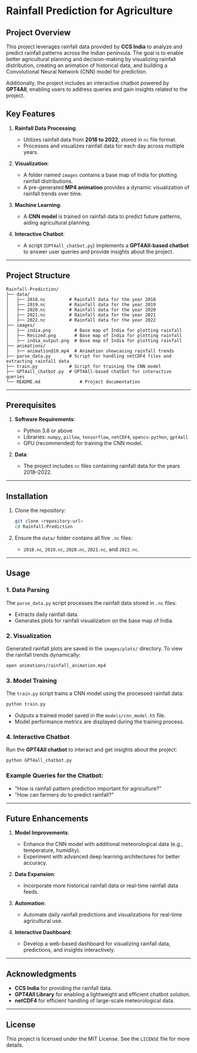 # Rainfall Prediction for Agriculture

## Project Overview

This project leverages rainfall data provided by **CCS India** to analyze and predict rainfall patterns across the Indian peninsula. The goal is to enable better agricultural planning and decision-making by visualizing rainfall distribution, creating an animation of historical data, and building a Convolutional Neural Network (CNN) model for prediction. 

Additionally, the project includes an interactive chatbot powered by **GPT4All**, enabling users to address queries and gain insights related to the project.


## Key Features

1. **Rainfall Data Processing**:
   - Utilizes rainfall data from **2018 to 2022**, stored in `nc` file format.
   - Processes and visualizes rainfall data for each day across multiple years.

2. **Visualization**:
   - A folder named `images` contains a base map of India for plotting rainfall distributions.
   - A pre-generated **MP4 animation** provides a dynamic visualization of rainfall trends over time.

3. **Machine Learning**:
   - A **CNN model** is trained on rainfall data to predict future patterns, aiding agricultural planning.

4. **Interactive Chatbot**:
   - A script (`GPT4all_chatbot.py`) implements a **GPT4All-based chatbot** to answer user queries and provide insights about the project.

---

## Project Structure

```plaintext
Rainfall-Prediction/
├── data/
│   ├── 2018.nc         # Rainfall data for the year 2018
│   ├── 2019.nc         # Rainfall data for the year 2019
│   ├── 2020.nc         # Rainfall data for the year 2020
│   ├── 2021.nc         # Rainfall data for the year 2021
│   ├── 2022.nc         # Rainfall data for the year 2022
├── images/
│   ├── india.png         # Base map of India for plotting rainfall
│   ├── Resized.png       # Base map of India for plotting rainfall
│   ├── india_output.png  # Base map of India for plotting rainfall
├── animations/
│   ├── animation@10.mp4  # Animation showcasing rainfall trends
├── parse_data.py       # Script for handling netCDF4 files and extracting rainfall data
├── train.py            # Script for training the CNN model
├── GPT4all_chatbot.py  # GPT4All-based chatbot for interactive queries
└── README.md               # Project documentation
```

---

## Prerequisites

1. **Software Requirements**:
   - Python 3.8 or above
   - Libraries: `numpy`, `pillow`, `tensorflow`, `netCDF4`, `opencv-python`, `gpt4all`
   - GPU (recommended) for training the CNN model.

2. **Data**:
   - The project includes `nc` files containing rainfall data for the years 2018–2022.

---

## Installation

1. Clone the repository:
   ```bash
   git clone <repository-url>
   cd Rainfall-Prediction
   ```

2. Ensure the `data/` folder contains all five `.nc` files:
   - `2018.nc`, `2019.nc`, `2020.nc`, `2021.nc`, and `2022.nc`.

---

## Usage

### 1. **Data Parsing**
The `parse_data.py` script processes the rainfall data stored in `.nc` files:
- Extracts daily rainfall data.
- Generates plots for rainfall visualization on the base map of India.

### 2. **Visualization**
Generated rainfall plots are saved in the `images/plots/` directory. To view the rainfall trends dynamically:
```bash
open animations/rainfall_animation.mp4
```

### 3. **Model Training**
The `train.py` script trains a CNN model using the processed rainfall data:
```bash
python train.py
```
- Outputs a trained model saved in the `models/cnn_model.h5` file.
- Model performance metrics are displayed during the training process.

### 4. **Interactive Chatbot**
Run the **GPT4All chatbot** to interact and get insights about the project:
```bash
python GPT4all_chatbot.py
```

### Example Queries for the Chatbot:
- "How is rainfall pattern prediction important for agriculture?"
- "How can farmers do to predict rainfall?"

---

## Future Enhancements

1. **Model Improvements**:
   - Enhance the CNN model with additional meteorological data (e.g., temperature, humidity).
   - Experiment with advanced deep learning architectures for better accuracy.

2. **Data Expansion**:
   - Incorporate more historical rainfall data or real-time rainfall data feeds.

3. **Automation**:
   - Automate daily rainfall predictions and visualizations for real-time agricultural use.

4. **Interactive Dashboard**:
   - Develop a web-based dashboard for visualizing rainfall data, predictions, and insights interactively.

---

## Acknowledgments

- **CCS India** for providing the rainfall data.
- **GPT4All Library** for enabling a lightweight and efficient chatbot solution.
- **netCDF4** for efficient handling of large-scale meteorological data.

---

## License
This project is licensed under the MIT License. See the `LICENSE` file for more details.